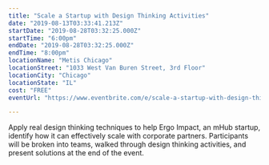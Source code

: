 ```yaml
---
title: "Scale a Startup with Design Thinking Activities"
date: "2019-08-13T03:33:41.213Z"
startDate: "2019-08-28T03:32:25.000Z"
startTime: "6:00pm"
endDate: "2019-08-28T03:32:25.000Z"
endTime: "8:00pm"
locationName: "Metis Chicago"
locationStreet: "1033 West Van Buren Street, 3rd Floor"
locationCity: "Chicago"
locationState: "IL"
cost: "FREE"
eventUrl: "https://www.eventbrite.com/e/scale-a-startup-with-design-thinking-activities-tickets-68908510209"

---
```


Apply real design thinking techniques to help Ergo Impact, an mHub startup, identify how it can effectively scale with corporate partners. Participants will be broken into teams, walked through design thinking activities, and present solutions at the end of the event. 

